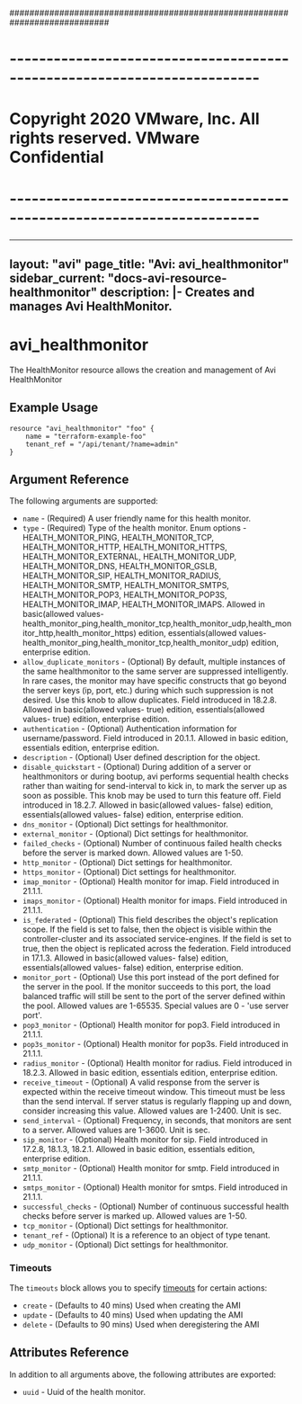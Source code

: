 ############################################################################
# ------------------------------------------------------------------------
# Copyright 2020 VMware, Inc.  All rights reserved. VMware Confidential
# ------------------------------------------------------------------------
###

---
layout: "avi"
page_title: "Avi: avi_healthmonitor"
sidebar_current: "docs-avi-resource-healthmonitor"
description: |-
  Creates and manages Avi HealthMonitor.
---

# avi_healthmonitor

The HealthMonitor resource allows the creation and management of Avi HealthMonitor

## Example Usage

```hcl
resource "avi_healthmonitor" "foo" {
    name = "terraform-example-foo"
    tenant_ref = "/api/tenant/?name=admin"
}
```

## Argument Reference

The following arguments are supported:

* `name` - (Required) A user friendly name for this health monitor.
* `type` - (Required) Type of the health monitor. Enum options - HEALTH_MONITOR_PING, HEALTH_MONITOR_TCP, HEALTH_MONITOR_HTTP, HEALTH_MONITOR_HTTPS, HEALTH_MONITOR_EXTERNAL, HEALTH_MONITOR_UDP, HEALTH_MONITOR_DNS, HEALTH_MONITOR_GSLB, HEALTH_MONITOR_SIP, HEALTH_MONITOR_RADIUS, HEALTH_MONITOR_SMTP, HEALTH_MONITOR_SMTPS, HEALTH_MONITOR_POP3, HEALTH_MONITOR_POP3S, HEALTH_MONITOR_IMAP, HEALTH_MONITOR_IMAPS. Allowed in basic(allowed values- health_monitor_ping,health_monitor_tcp,health_monitor_udp,health_monitor_http,health_monitor_https) edition, essentials(allowed values- health_monitor_ping,health_monitor_tcp,health_monitor_udp) edition, enterprise edition.
* `allow_duplicate_monitors` - (Optional) By default, multiple instances of the same healthmonitor to the same server are suppressed intelligently. In rare cases, the monitor may have specific constructs that go beyond the server keys (ip, port, etc.) during which such suppression is not desired. Use this knob to allow duplicates. Field introduced in 18.2.8. Allowed in basic(allowed values- true) edition, essentials(allowed values- true) edition, enterprise edition.
* `authentication` - (Optional) Authentication information for username/password. Field introduced in 20.1.1. Allowed in basic edition, essentials edition, enterprise edition.
* `description` - (Optional) User defined description for the object.
* `disable_quickstart` - (Optional) During addition of a server or healthmonitors or during bootup, avi performs sequential health checks rather than waiting for send-interval to kick in, to mark the server up as soon as possible. This knob may be used to turn this feature off. Field introduced in 18.2.7. Allowed in basic(allowed values- false) edition, essentials(allowed values- false) edition, enterprise edition.
* `dns_monitor` - (Optional) Dict settings for healthmonitor.
* `external_monitor` - (Optional) Dict settings for healthmonitor.
* `failed_checks` - (Optional) Number of continuous failed health checks before the server is marked down. Allowed values are 1-50.
* `http_monitor` - (Optional) Dict settings for healthmonitor.
* `https_monitor` - (Optional) Dict settings for healthmonitor.
* `imap_monitor` - (Optional) Health monitor for imap. Field introduced in 21.1.1.
* `imaps_monitor` - (Optional) Health monitor for imaps. Field introduced in 21.1.1.
* `is_federated` - (Optional) This field describes the object's replication scope. If the field is set to false, then the object is visible within the controller-cluster and its associated service-engines. If the field is set to true, then the object is replicated across the federation. Field introduced in 17.1.3. Allowed in basic(allowed values- false) edition, essentials(allowed values- false) edition, enterprise edition.
* `monitor_port` - (Optional) Use this port instead of the port defined for the server in the pool. If the monitor succeeds to this port, the load balanced traffic will still be sent to the port of the server defined within the pool. Allowed values are 1-65535. Special values are 0 - 'use server port'.
* `pop3_monitor` - (Optional) Health monitor for pop3. Field introduced in 21.1.1.
* `pop3s_monitor` - (Optional) Health monitor for pop3s. Field introduced in 21.1.1.
* `radius_monitor` - (Optional) Health monitor for radius. Field introduced in 18.2.3. Allowed in basic edition, essentials edition, enterprise edition.
* `receive_timeout` - (Optional) A valid response from the server is expected within the receive timeout window. This timeout must be less than the send interval. If server status is regularly flapping up and down, consider increasing this value. Allowed values are 1-2400. Unit is sec.
* `send_interval` - (Optional) Frequency, in seconds, that monitors are sent to a server. Allowed values are 1-3600. Unit is sec.
* `sip_monitor` - (Optional) Health monitor for sip. Field introduced in 17.2.8, 18.1.3, 18.2.1. Allowed in basic edition, essentials edition, enterprise edition.
* `smtp_monitor` - (Optional) Health monitor for smtp. Field introduced in 21.1.1.
* `smtps_monitor` - (Optional) Health monitor for smtps. Field introduced in 21.1.1.
* `successful_checks` - (Optional) Number of continuous successful health checks before server is marked up. Allowed values are 1-50.
* `tcp_monitor` - (Optional) Dict settings for healthmonitor.
* `tenant_ref` - (Optional) It is a reference to an object of type tenant.
* `udp_monitor` - (Optional) Dict settings for healthmonitor.


### Timeouts

The `timeouts` block allows you to specify [timeouts](https://www.terraform.io/docs/configuration/resources.html#timeouts) for certain actions:

* `create` - (Defaults to 40 mins) Used when creating the AMI
* `update` - (Defaults to 40 mins) Used when updating the AMI
* `delete` - (Defaults to 90 mins) Used when deregistering the AMI

## Attributes Reference

In addition to all arguments above, the following attributes are exported:

* `uuid` -  Uuid of the health monitor.

